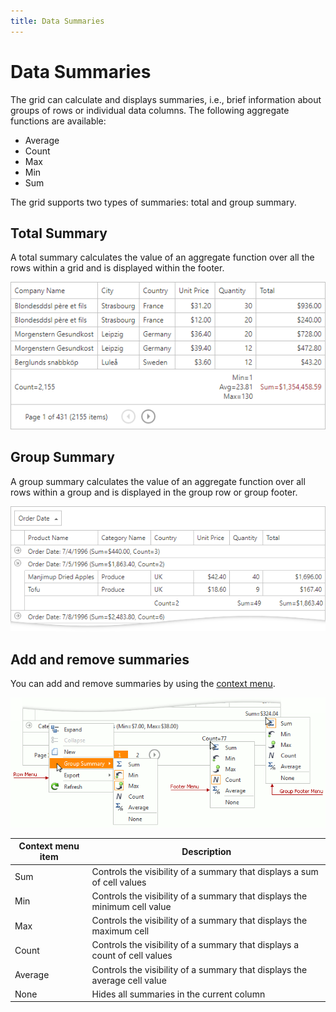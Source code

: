 ```yaml
---
title: Data Summaries
---
```

# Data Summaries

The grid can calculate and displays summaries, i.e., brief information about groups of rows or individual data columns. The following aggregate functions are available:
* Average
* Count
* Max
* Min
* Sum

The grid supports two types of summaries: total and group summary.

## Total Summary
A total summary calculates the value of an aggregate function over all the rows within a grid and is displayed within the footer.

![eud-summaries-total](../../images/grid-summary-total.png)  

## Group Summary
A group summary calculates the value of an aggregate function over all rows within a group and is displayed in the group row or group footer.

![eud-summaries-group](../../images/grid-summary-group.png)  

## Add and remove summaries
You can add and remove summaries by using the [context menu](context-menu/context-menu.md).


![eud-summaries-context-menu](../../images/grid-summary-contextmenu.png)

| Context menu item | Description |
|---|---|
| Sum |	Controls the visibility of a summary that displays a sum of cell values |
| Min |	Controls the visibility of a summary that displays the minimum cell value |
| Max |	Controls the visibility of a summary that displays the maximum cell |
| Count	| Controls the visibility of a summary that displays a count of cell values |
| Average |	Controls the visibility of a summary that displays the average cell value |
| None	| Hides all summaries in the current column |

  




 



